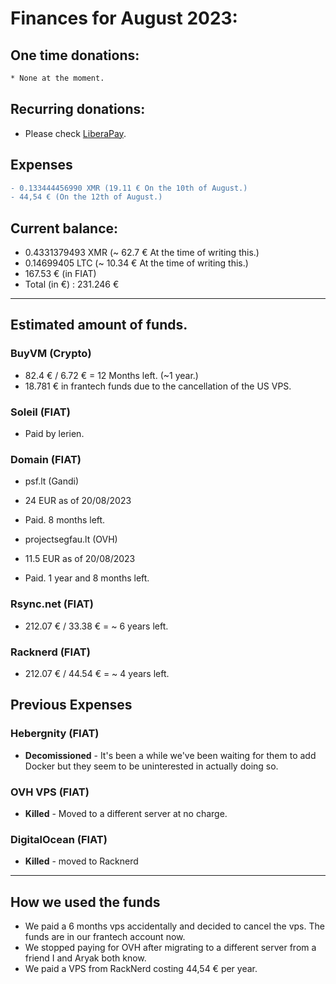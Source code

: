 # Finances for August 2023:

## One time donations:

```diff
* None at the moment.
```

## Recurring donations:

- Please check [LiberaPay](https://liberapay.com/ProjectSegfault).

## Expenses

```diff
- 0.133444456990 XMR (19.11 € On the 10th of August.)
- 44,54 € (On the 12th of August.)
```

## Current balance:

- 0.4331379493 XMR (~ 62.7 € At the time of writing this.)
- 0.14699405 LTC (~ 10.34 € At the time of writing this.)
- 167.53 € (in FIAT)
- Total (in €) : 231.246 €

---

## Estimated amount of funds.

### BuyVM (Crypto)

- 82.4 € / 6.72 € = 12 Months left. (~1 year.)
- 18.781 € in frantech funds due to the cancellation of the US VPS.

### Soleil (FIAT)

- Paid by lerien.

### Domain (FIAT)

- psf.lt (Gandi)

* 24 EUR as of 20/08/2023

* Paid. 8 months left.

- projectsegfau.lt (OVH)

* 11.5 EUR as of 20/08/2023

* Paid. 1 year and 8 months left.

### Rsync.net (FIAT)

- 212.07 € / 33.38 € = ~ 6 years left.

### Racknerd (FIAT)

- 212.07 € / 44.54 € = ~ 4 years left.

## Previous Expenses

### Hebergnity (FIAT)

- **Decomissioned** - It's been a while we've been waiting for them to add Docker but they seem to be uninterested in actually doing so.

### OVH VPS (FIAT)

- **Killed** - Moved to a different server at no charge.

### DigitalOcean (FIAT)

- **Killed** - moved to Racknerd

---

## How we used the funds

- We paid a 6 months vps accidentally and decided to cancel the vps. The funds are in our frantech account now.
- We stopped paying for OVH after migrating to a different server from a friend I and Aryak both know.
- We paid a VPS from RackNerd costing 44,54 € per year.
